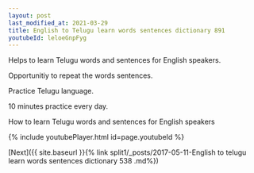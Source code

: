 ```yaml
---
layout: post
last_modified_at: 2021-03-29
title: English to Telugu learn words sentences dictionary 891 
youtubeId: leloeGnpFyg
---
```

 
 
Helps to learn Telugu words and sentences for English speakers.

Opportunitiy to repeat the words sentences. 

Practice Telugu language. 
 
10 minutes practice every day. 
 
How to learn Telugu words and sentences for English speakers 
 
{% include youtubePlayer.html id=page.youtubeId %}
 
 
[Next]({{ site.baseurl }}{% link  split1/_posts/2017-05-11-English to telugu learn words sentences dictionary 538 .md%})
 
